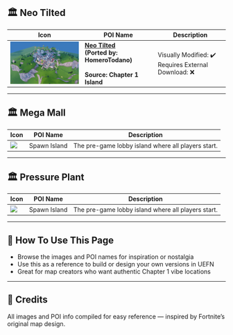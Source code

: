 
## 🏛️ Neo Tilted

| Icon | POI Name | Description |
|------|----------|-------------|
| <img src=".assets/ScreenShot00011.png" width="256"/> | **[Neo Tilted](https://github.com/MechanicPlaysFR/Fortnite-UEFN-POIs/blob/8a602f4cdf8a02b0e65d87587a953bd6dd5fbd03/SpawnerTexts/NEO_TILTED.txt)**<br>**(Ported by: HomeroTodano)**<br><br>**Source: Chapter 1 Island** | Visually Modified: ✔️<br>Requires External Download: ❌|
---
## 🏛️ Mega Mall
| Icon | POI Name | Description |
|------|----------|-------------|
| <img src="assets/Spawn_Island_Area.png" width="256"/> | Spawn Island | The pre-game lobby island where all players start. |
---
## 🏛️ Pressure Plant

| Icon | POI Name | Description |
|------|----------|-------------|
| <img src="assets/Spawn_Island_Area.png" width="256"/> | Spawn Island | The pre-game lobby island where all players start. |
---

## 🔧 How To Use This Page

- Browse the images and POI names for inspiration or nostalgia  
- Use this as a reference to build or design your own versions in UEFN  
- Great for map creators who want authentic Chapter 1 vibe locations

---

## 🧾 Credits

All images and POI info compiled for easy reference — inspired by Fortnite’s original map design.
